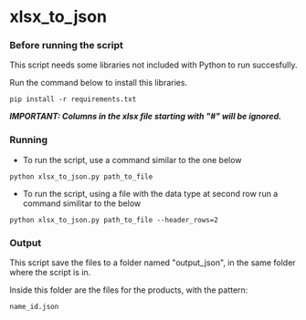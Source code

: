 # xlsx_to_json

### Before running the script
This script needs some libraries not included with Python to run succesfully.

Run the command below to install this libraries.
```
pip install -r requirements.txt
```
***IMPORTANT: Columns in the xlsx file starting with "#" will be ignored.***
<br>

### Running
- To run the script, use a command similar to the one below
```
python xlsx_to_json.py path_to_file
```
- To run the script, using a file with the data type at second row run a command similitar to the below
```
python xlsx_to_json.py path_to_file --header_rows=2
```

### Output
This script save the files to a folder named "output_json", in the same folder where the script is in.

Inside this folder are the files for the products, with the pattern: 
```
name_id.json
```
